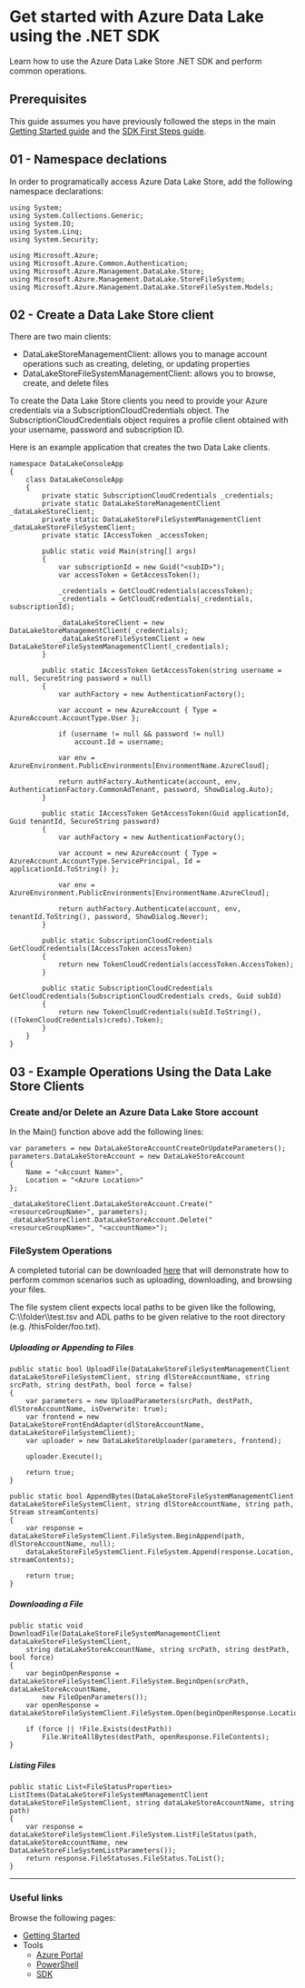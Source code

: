 # Get started with Azure Data Lake using the .NET SDK 

Learn how to use the Azure Data Lake Store .NET SDK and perform common operations.  

## Prerequisites

This guide assumes you have previously followed the steps in the main [Getting Started guide](../GettingStarted.md) and the [SDK First Steps guide](FirstSteps.md).

## 01 - Namespace declations
In order to programatically access Azure Data Lake Store, add the following namespace declarations:

    using System;
    using System.Collections.Generic;
    using System.IO;
    using System.Linq;
    using System.Security;

    using Microsoft.Azure;
    using Microsoft.Azure.Common.Authentication;
    using Microsoft.Azure.Management.DataLake.Store;
    using Microsoft.Azure.Management.DataLake.StoreFileSystem;
    using Microsoft.Azure.Management.DataLake.StoreFileSystem.Models;

## 02 - Create a Data Lake Store client

There are two main clients:
* DataLakeStoreManagementClient: allows you to manage account operations such as creating, deleting, or updating properties
* DataLakeStoreFileSystemManagementClient: allows you to browse, create, and delete files

To create the Data Lake Store clients you need to provide your Azure credentials via a SubscriptionCloudCredentials object.  The SubscriptionCloudCredentials object requires a profile client obtained with your username, password and subscription ID.

Here is an example application that creates the two Data Lake clients.

    namespace DataLakeConsoleApp
    {
        class DataLakeConsoleApp
        {
            private static SubscriptionCloudCredentials _credentials;
            private static DataLakeStoreManagementClient _dataLakeStoreClient;
            private static DataLakeStoreFileSystemManagementClient _dataLakeStoreFileSystemClient;
            private static IAccessToken _accessToken;

            public static void Main(string[] args)
            {
                var subscriptionId = new Guid("<subID>");
                var accessToken = GetAccessToken();

                _credentials = GetCloudCredentials(accessToken);
                _credentials = GetCloudCredentials(_credentials, subscriptionId);

                _dataLakeStoreClient = new DataLakeStoreManagementClient(_credentials);
                _dataLakeStoreFileSystemClient = new DataLakeStoreFileSystemManagementClient(_credentials);
            }

            public static IAccessToken GetAccessToken(string username = null, SecureString password = null)
            {
                var authFactory = new AuthenticationFactory();

                var account = new AzureAccount { Type = AzureAccount.AccountType.User };

                if (username != null && password != null)
                    account.Id = username;

                var env = AzureEnvironment.PublicEnvironments[EnvironmentName.AzureCloud];

                return authFactory.Authenticate(account, env, AuthenticationFactory.CommonAdTenant, password, ShowDialog.Auto);
            }

            public static IAccessToken GetAccessToken(Guid applicationId, Guid tenantId, SecureString password)
            {
                var authFactory = new AuthenticationFactory();

                var account = new AzureAccount { Type = AzureAccount.AccountType.ServicePrincipal, Id = applicationId.ToString() };

                var env = AzureEnvironment.PublicEnvironments[EnvironmentName.AzureCloud];

                return authFactory.Authenticate(account, env, tenantId.ToString(), password, ShowDialog.Never);
            }

            public static SubscriptionCloudCredentials GetCloudCredentials(IAccessToken accessToken)
            {
                return new TokenCloudCredentials(accessToken.AccessToken);
            }

            public static SubscriptionCloudCredentials GetCloudCredentials(SubscriptionCloudCredentials creds, Guid subId)
            {
                return new TokenCloudCredentials(subId.ToString(), ((TokenCloudCredentials)creds).Token);
            }
        }
    }


## 03 - Example Operations Using the Data Lake Store Clients 

### Create and/or Delete an Azure Data Lake Store account

In the Main() function above add the following lines:

    var parameters = new DataLakeStoreAccountCreateOrUpdateParameters();
    parameters.DataLakeStoreAccount = new DataLakeStoreAccount
    {
        Name = "<Account Name>",
        Location = "<Azure Location>"
    };

    _dataLakeStoreClient.DataLakeStoreAccount.Create("<resourceGroupName>", parameters);
    _dataLakeStoreClient.DataLakeStoreAccount.Delete("<resourceGroupName>", "<accountName>");

### FileSystem Operations

A completed tutorial can be downloaded [here](src/) that will demonstrate how to perform common scenarios such as uploading, downloading, and browsing your files.

The file system client expects local paths to be given like the following, C:\\\folder\\\test.tsv and ADL paths to be given relative to the root directory (e.g. /thisFolder/foo.txt).
            
##### Uploading or Appending to Files

    public static bool UploadFile(DataLakeStoreFileSystemManagementClient dataLakeStoreFileSystemClient, string dlStoreAccountName, string srcPath, string destPath, bool force = false)
    {
        var parameters = new UploadParameters(srcPath, destPath, dlStoreAccountName, isOverwrite: true);
        var frontend = new DataLakeStoreFrontEndAdapter(dlStoreAccountName, dataLakeStoreFileSystemClient);
        var uploader = new DataLakeStoreUploader(parameters, frontend);

        uploader.Execute();

        return true;
    }

    public static bool AppendBytes(DataLakeStoreFileSystemManagementClient dataLakeStoreFileSystemClient, string dlStoreAccountName, string path, Stream streamContents)
    {
        var response = dataLakeStoreFileSystemClient.FileSystem.BeginAppend(path, dlStoreAccountName, null);
        dataLakeStoreFileSystemClient.FileSystem.Append(response.Location, streamContents);

        return true;
    }
    
##### Downloading a File

    public static void DownloadFile(DataLakeStoreFileSystemManagementClient dataLakeStoreFileSystemClient,
        string dataLakeStoreAccountName, string srcPath, string destPath, bool force)
    {
        var beginOpenResponse = dataLakeStoreFileSystemClient.FileSystem.BeginOpen(srcPath, dataLakeStoreAccountName,
            new FileOpenParameters());
        var openResponse = dataLakeStoreFileSystemClient.FileSystem.Open(beginOpenResponse.Location);

        if (force || !File.Exists(destPath))
            File.WriteAllBytes(destPath, openResponse.FileContents);
    }

##### Listing Files

    public static List<FileStatusProperties> ListItems(DataLakeStoreFileSystemManagementClient dataLakeStoreFileSystemClient, string dataLakeStoreAccountName, string path)
    {
        var response = dataLakeStoreFileSystemClient.FileSystem.ListFileStatus(path, dataLakeStoreAccountName, new DataLakeStoreFileSystemListParameters());
        return response.FileStatuses.FileStatus.ToList();
    }

------------

### Useful links

Browse the following pages:

* [Getting Started](../GettingStarted.md)
* Tools
    * [Azure Portal](../AzurePortal/FirstSteps.md)
    * [PowerShell](../PowerShell/FirstSteps.md)
    * [SDK](../SDK/FirstSteps.md)
